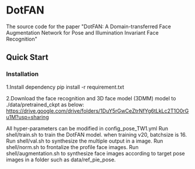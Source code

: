 # DotFAN
The source code for the paper "DotFAN: A Domain-transferred Face Augmentation Network for Pose and Illumination Invariant Face Recognition"

## Quick Start
### Installation
1.Install dependency
pip install -r requirement.txt

2.Download the face recognition and 3D face model (3DMM) model to ./data/pretrained_ckpt as below:
https://drive.google.com/drive/folders/1DuY5rGwCeZtrNfYg6tLkLc2T1O0rGu1M?usp=sharing


All hyper-parameters can be modified in config_pose_TW1.yml
Run shell/train.sh to train the DotFAN model. when training v20, batchsize is 16.
Run shell/val.sh to synthesize the multiple output in a image.
Run shell/norm.sh to frontalize the profile face images.
Run shell/augmentation.sh to synthesize face images according to target pose images in a folder such as data/ref_pie_pose.
